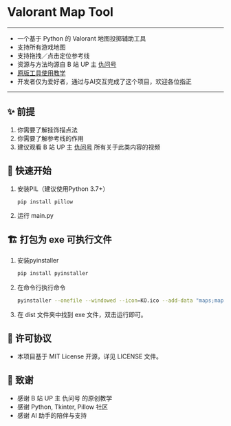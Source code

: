 # Valorant Map Tool

--- 

- 一个基于 Python 的 Valorant 地图投掷辅助工具
- 支持所有游戏地图
- 支持拖拽／点击定位参考线
- 资源与方法均源自 B 站 UP 主 [仇问号](https://space.bilibili.com/455537049)
- [原版工具使用教学](https://www.bilibili.com/video/BV1k8oJYVEe1)
- 开发者仅为爱好者，通过与AI交互完成了这个项目，欢迎各位指正

--- 

## ✨ 前提

1. 你需要了解挂饰描点法
2. 你需要了解参考线的作用
3. 建议观看 B 站 UP 主 [仇问号](https://space.bilibili.com/455537049) 所有关于此类内容的视频

## 🚀 快速开始

1. 安装PIL（建议使用Python 3.7+）  
   ```bash
   pip install pillow

2. 运行 main.py


## 🏗️ 打包为 exe 可执行文件

1. 安装pyinstaller
   ```bash
   pip install pyinstaller

2. 在命令行执行命令
   ```bash
   pyinstaller --onefile --windowed --icon=KO.ico --add-data "maps;maps" --add-data "reference_line.png;." --add-data "KO.ico;." --name ValorantMapTool main.py
   
3. 在 dist 文件夹中找到 exe 文件，双击运行即可。


## 📜 许可协议

- 本项目基于 MIT License 开源，详见 LICENSE 文件。


## 🙏 致谢

- 感谢 B 站 UP 主 仇问号 的原创教学
- 感谢 Python, Tkinter, Pillow 社区
- 感谢 AI 助手的陪伴与支持